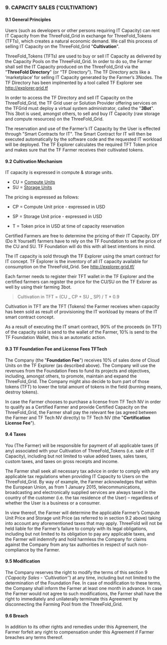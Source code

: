 ### 9. CAPACITY SALES (‘CULTIVATION’)

#### 9.1 General Principles

Users (such as developers or other persons requiring IT Capacity) can rent IT Capacity from the ThreeFold_Grid in exchange for ThreeFold_Tokens (TFTs), which creates a natural economic demand. We call this process of selling IT Capacity on the ThreeFold_Grid "**Cultivation**".

ThreeFold_Tokens (TFTs) are used to buy or sell IT Capacity as delivered by the Capacity Pools on the ThreeFold_Grid. In order to do so, the Farmer shall sell the IT Capacity produced on the ThreeFold_Grid via the "**ThreeFold Directory**" (or “TF Directory”). The TF Directory acts like a ‘marketplace’ for selling IT Capacity generated by the Farmer’s 3Nodes. The TF Directory has been implmented by a tool called TF Explorer see http://explorer.grid.tf

In order to access the TF Directory and sell IT Capacity on the ThreeFold_Grid, the TF Grid user or Solution Provider offering services on the TFGrid must deploy a virtual system administrator, called the "**3Bot**". This 3bot is used, amongst others, to sell and buy IT Capacity (raw storage and compute resources) on the ThreeFold_Grid.

The reservation and use of the Farmer’s IT Capacity by the User is effected through "Smart Contracts for IT". The Smart Contract for IT will then be executed automatically by the software code and the requested IT workload will be deployed. The TF Explorer calculates the required TFT Token price and makes sure that the TF Farmer receives their cultivated tokens.

#### 9.2 Cultivation Mechanism

IT capacity is expressed in compute & storage units.

- CU = [Compute Units](https://wiki.threefold.io/#/cloud_units)
- SU = [Storage Units](https://wiki.threefold.io/#/cloud_units)

The pricing is expressed as follows:

- CP = Compute Unit price - expressed in USD
- SP = Storage Unit price - expressed in USD

- T = Token price in USD at time of capacity reservation

Certified Farmers are free to determine the pricing of their IT Capacity. DIY (Do It Yourself) farmers have to rely on the TF Foundation to set the price of the CU and SU.
TF Foundation will do this with all best intentions in mind.

The IT capacity is sold through the TF Explorer using the smart contract for IT concept. TF Explorer is the inventory of all IT capacity available for consumption on the ThreeFold_Grid. See http://explorer.grid.tf/

Each farmer needs to register their TFT wallet in the TF Explorer and the certified farmers can register the price for the CU/SU on the TF Exlorer as well by using their farming 3bot.

> Cultivation in TFT = (CU _ CP + SU _ SP) / T \* 0.9

Cultivation in TFT are the TFT (Tokens) the Farmer receives when capacity has been sold as result of provisioning the IT workload by means of the IT smart contract concept.

As a result of executing the IT smart contract, 90% of the proceeds (in TFT) of the capacity sold is send to the wallet of the Farmer, 10% is send to the TF Foundation Wallet, this is an automatic action.

#### 9.3 TF Foundation Fee and License Fees TFTech

The Company (the "**Foundation Fee**") receives 10% of sales done of Cloud Units on the TF Explorer (as described above). The Company will use the revenues from the Foundation Fees to fund its projects and objectives, including, amongst others, to promote, maintain and expand the ThreeFold_Grid. The Company might also decide to burn part of those tokens (TFT) to lower the total amount of tokens in the field (burning means, destroy tokens).

In case the Farmer chooses to purchase a license from TF Tech NV in order to qualify as a Certified Farmer and provide Certified Capacity on the ThreeFold_Grid, the Farmer shall pay the relevant fee (as agreed between the Farmer and TF Tech NV directly) to TF Tech NV (the "**Certification License Fee**").

#### 9.4 Taxes

You (The Farmer) will be responsible for payment of all applicable taxes (if any) associated with your Cultivation of ThreeFold_Tokens (i.e. sale of IT Capacity), including but not limited to value added taxes, sales taxes, custom taxes, and taxes on gross receipts and income.

The Farmer shall seek all necessary tax advice in order to comply with any applicable tax regulations when providing IT Capacity to Users on the ThreeFold_Grid. By way of example, the Farmer acknowledges that within the European Union, as from 1 January 2015, telecommunications, broadcasting and electronically supplied services are always taxed in the country of the customer (i.e. the tax residence of the User) – regardless of whether the User is a business or a consumer.

In view thereof, the Farmer will determine the applicable Farmer’s Compute Unit Price and Storage unit Price (as referred to in section 9.2 above) taking into account any aforementioned taxes that may apply. ThreeFold will not be held liable for the Farmer’s failure to comply with its legal obligations, including but not limited to its obligation to pay any applicable taxes, and the Farmer will indemnify and hold harmless the Company for claims against the Company from any tax authorities in respect of such non-compliance by the Farmer.

#### 9.5 Modification

The Company reserves the right to modify the terms of this section 9 (‘_Capacity Sales - ‘Cultivation’_’) at any time, including but not limited to the determination of the Foundation Fee. In case of modification to these terms, the Company shall inform the Farmer at least one month in advance. In case the Farmer would not agree to such modifications, the Farmer shall have the right to immediately and unilaterally terminate this Agreement by disconnecting the Farming Pool from the ThreeFold_Grid.

#### 9.6 Breach

In addition to its other rights and remedies under this Agreement, the Farmer forfeit any right to compensation under this Agreement if Farmer breaches any terms thereof.
